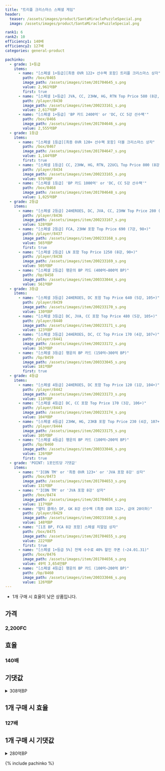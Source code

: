 ```yaml
---
title: "트리플 크리스마스 스페셜 게임"
header:
  teaser: /assets/images/product/SantaMiraclePuzzleSpecial.png
  image: /assets/images/product/SantaMiraclePuzzleSpecial.png

rank1: 6
rank2: 10
efficiency1: 140배
efficiency2: 127배
categories: general-product

pachinko:
  - grade: 1+등급
    items:
      - name: "[스페셜 1+등급][최종 OVR 122+ 선수팩 포함] 트리플 크리스마스 상자"
        path: /box/8465
        image_path: /assets/images/item/201704645_s.png
        value: 2,961억BP
        first: true
      - name: "[스페셜 1+등급] JVA, CC, 23HW, HG, RTN Top Price 580 (8강, 99+)"
        path: /player/8430
        image_path: /assets/images/item/200233161_s.png
        value: 2,617억BP
      - name: "[스페셜 1+등급] 'BP 카드 2400억' or 'DC, CC 5강 선수팩'"
        path: /box/8466
        image_path: /assets/images/item/201704646_s.png
        value: 2,555억BP
  - grade: 1등급
    items:
      - name: "[스페셜 1등급][최종 OVR 120+ 선수팩 포함] 더블 크리스마스 상자"
        path: /box/8467
        image_path: /assets/images/item/201704647_s.png
        value: 1,144억BP
        first: true
      - name: "[스페셜 1등급] CC, 23HW, HG, RTN, 22UCL Top Price 800 (8강, 98+)"
        path: /player/8434
        image_path: /assets/images/item/200233165_s.png
        value: 976억BP
      - name: "[스페셜 1등급] 'BP 카드 1000억' or 'DC, CC 5강 선수팩'"
        path: /box/8468
        image_path: /assets/images/item/201704648_s.png
        value: 1,025억BP
  - grade: 2등급
    items:
      - name: "[스페셜 2등급] 24HEROES, DC, JVA, CC, 23HW Top Price 280 (5강, 106+)"
        path: /player/8436
        image_path: /assets/images/item/200233167_s.png
        value: 528억BP
      - name: "[스페셜 2등급] FCA, 23HW 포함 Top Price 690 (7강, 98+)"
        path: /player/8437
        image_path: /assets/images/item/200233168_s.png
        value: 565억BP
        first: true
      - name: "[스페셜 2등급] LN 포함 Top Price 1250 (8강, 90+)"
        path: /player/8438
        image_path: /assets/images/item/200233169_s.png
        value: 505억BP
      - name: "[스페셜 2등급] 행운의 BP 카드 (400억~800억 BP)"
        path: /bp/8458
        image_path: /assets/images/item/200333044_s.png
        value: 561억BP
  - grade: 3등급
    items:
      - name: "[스페셜 3등급] 24HEROES, DC 포함 Top Price 640 (5강, 105+)"
        path: /player/8439
        image_path: /assets/images/item/200233170_s.png
        value: 130억BP
      - name: "[스페셜 3등급] DC, JVA, CC 포함 Top Price 480 (5강, 105+)"
        path: /player/8440
        image_path: /assets/images/item/200233171_s.png
        value: 123억BP
      - name: "[스페셜 3등급] 24HEROES, DC, CC Top Price 170 (4강, 107+)"
        path: /player/8441
        image_path: /assets/images/item/200233172_s.png
        value: 163억BP
      - name: "[스페셜 3등급] 행운의 BP 카드 (150억~300억 BP)"
        path: /bp/8459
        image_path: /assets/images/item/200333045_s.png
        value: 181억BP
        first: true
  - grade: 4등급
    items:
      - name: "[스페셜 4등급] 24HEROES, DC 포함 Top Price 120 (1강, 104+)"
        path: /player/8442
        image_path: /assets/images/item/200233173_s.png
        value: 118억BP
      - name: "[스페셜 4등급] DC, CC 포함 Top Price 170 (3강, 106+)"
        path: /player/8443
        image_path: /assets/images/item/200233174_s.png
        value: 104억BP
      - name: "[스페셜 4등급] 23HW, HG, 23KB 포함 Top Price 230 (4강, 107+)"
        path: /player/8444
        image_path: /assets/images/item/200233175_s.png
        value: 105억BP
      - name: "[스페셜 4등급] 행운의 BP 카드 (100억~200억 BP)"
        path: /bp/8460
        image_path: /assets/images/item/200333046_s.png
        value: 126억BP
        first: true
  - grade: 'POINT: 1포인트당 기댓값'
    items:
      - name: "'ICON TM' or '최종 OVR 123+' or 'JVA 포함 8강' 상자"
        path: /box/8473
        image_path: /assets/images/item/201704653_s.png
        value: 131억BP
      - name: "'ICON TM' or 'JVA 포함 8강' 상자"
        path: /box/8474
        image_path: /assets/images/item/201704654_s.png
        value: 117억BP
      - name: "멀티 클래스 DF, GK 8강 선수팩 (최종 OVR 112+, 급여 20이하)"
        path: /player/8429
        image_path: /assets/images/item/200233160_s.png
        value: 148억BP
      - name: "[1조 BP, FCA 8강 포함] 스페셜 치얼업 상자"
        path: /box/8475
        image_path: /assets/images/item/201704655_s.png
        value: 222억BP
        first: true
      - name: "[스페셜 1+등급 5%] 전체 수수료 40% 할인 쿠폰 (~24.01.31)"
        path: /box/8476
        image_path: /assets/images/item/201704656_s.png
        value: 49억 3,654만BP
      - name: "[스페셜 4등급] 행운의 BP 카드 (100억~200억 BP)"
        path: /bp/8460
        image_path: /assets/images/item/200333046_s.png
        value: 126억BP
---
```

* 1개 구매 시 효율이 낮은 상품입니다.


## 가격
### 2,200FC
## 효율
### 140배
## 기댓값
<details>
<summary>308억BP</summary>
<div markdown="1">
- 선수팩 280억BP
  - 수수료 쿠폰 40% 적용 시 269억BP
  - 수수료 쿠폰 30% 적용 시 257억BP
  - 수수료 쿠폰 20% 적용 시 246억BP
- BP 카드 50억 2,580만BP

</div>
</details>

## 1개 구매 시 효율
### 127배
## 1개 구매 시 기댓값
<details>
<summary>280억BP</summary>
<div markdown="1">
- 선수팩 254억BP
  - 수수료 쿠폰 40% 적용 시 244억BP
  - 수수료 쿠폰 30% 적용 시 234억BP
  - 수수료 쿠폰 20% 적용 시 224억BP
- BP 카드 45억 6,891만BP

</div>
</details>

{% include pachinko %}